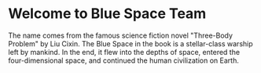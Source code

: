 # Welcome to Blue Space Team

The name comes from the famous science fiction novel "Three-Body Problem" by Liu Cixin. The Blue Space in the book is a stellar-class warship left by mankind.
In the end, it flew into the depths of space, entered the four-dimensional space, and continued the human civilization on Earth.
